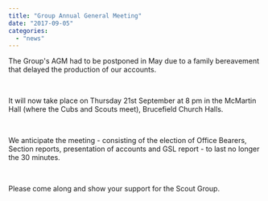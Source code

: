 ```yaml
---
title: "Group Annual General Meeting"
date: "2017-09-05"
categories: 
  - "news"
---
```


The Group's AGM had to be postponed in May due to a family bereavement that delayed the production of our accounts.

 

It will now take place on Thursday 21st September at 8 pm in the McMartin Hall (where the Cubs and Scouts meet), Brucefield Church Halls.

 

We anticipate the meeting - consisting of the election of Office Bearers, Section reports, presentation of accounts and GSL report - to last no longer the 30 minutes.

 

Please come along and show your support for the Scout Group.


